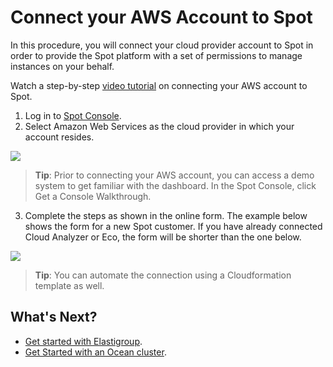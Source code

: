 # Connect your AWS Account to Spot

In this procedure, you will connect your cloud provider account to Spot in order to provide the Spot platform with a set of permissions to manage instances on your behalf.

Watch a step-by-step [video tutorial](https://youtu.be/csPmq3JZlgU/) on connecting your AWS account to Spot.

1. Log in to [Spot Console](http://console.spotinst.com/).
2. Select Amazon Web Services as the cloud provider in which your account resides.

<img src="/connect-your-cloud-provider/_media/welcome-to-spot-1024x341.png" />

> **Tip**: Prior to connecting your AWS account, you can access a demo system to get familiar with the dashboard. In the Spot Console, click Get a Console Walkthrough.

3. Complete the steps as shown in the online form. The example below shows the form for a new Spot customer. If you have already connected Cloud Analyzer or Eco, the form will be shorter than the one below.

<img src="/connect-your-cloud-provider/_media/connect-aws-account-02a.png" />

> **Tip**: You can automate the connection using a Cloudformation template as well.

## What's Next?

- [Get started with Elastigroup](elastigroup/getting-started/).
- [Get Started with an Ocean cluster](ocean/getting-started/).
